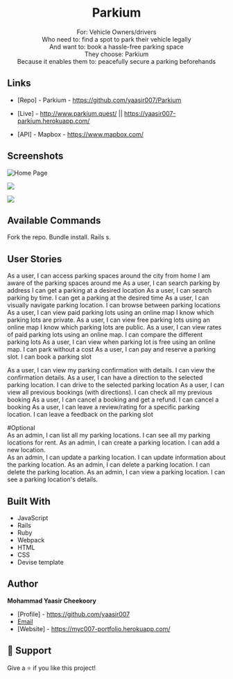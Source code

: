<h1 align="center">Parkium</h1>

<p align="center">
For:  Vehicle Owners/drivers <br>
Who need to: find a spot to park their vehicle legally <br>
And want to: book a hassle-free parking space  <br>
They choose: Parkium <br>
Because it enables them to: peacefully secure a parking beforehands 
</p>

## Links

- [Repo] - Parkium - https://github.com/yaasir007/Parkium

- [Live] - http://www.parkium.quest/ || https://yaasir007-parkium.herokuapp.com/

- [API] - Mapbox - https://www.mapbox.com/

## Screenshots

![Home Page](/screenshots/1.png "Home Page")

![](/screenshots/2.png)

![](/screenshots/3.png)

## Available Commands
Fork the repo.
Bundle install.
Rails s.

## User Stories
As a user, I can access parking spaces around the city from home	I am aware of the parking spaces around me
As a user, I can search parking by address	I can get a parking at a desired location
As a user, I can search parking by time.	I can get a parking at the desired time
As a user, I can visually navigate parking location.	I can browse between parking locations
As a user, I can view paid parking lots using an online map	I know which parking lots are private.
As a user, I can view free parking lots using an online map	I know which parking lots are public.
As a user, I can view rates of paid parking lots using an online map.	I can compare the different parking lots
As a user, I can view when parking lot is free using an online map.	I can park without a cost
As a user, I can pay and reserve a parking slot.	I can book a parking slot

As a user, I can view my parking confirmation with details.	I can view the confirmation details.
As a user, I can have a direction to the selected parking location.	I can drive to the selected parking location
As a user, I can view all previous bookings (with directions).	I can check all my previous booking
As a user, I can cancel a booking and get a refund.	I can cancel a booking
As a user, I can leave a review/rating for a specific parking location.	I can leave a feedback on the parking slot
	
#Optional	
As an admin, I can list all my parking locations.	I can see all my parking locations for rent.
As an admin, I can create a parking location.	I can add a new location.	
As an admin, I can update a parking location.	I can update information about the parking location.
As an admin, I can delete a parking location.	I can delete the parking location.
As an admin, I can view a parking location.	I can see a parking location's details.

## Built With
- JavaScript
- Rails
- Ruby
- Webpack
- HTML
- CSS
- Devise template

## Author
**Mohammad Yaasir Cheekoory**

- [Profile] - https://github.com/yaasir007
- [Email](mailto:yaasir1997@gmail.com?subject=Hi "Hi!")
- [Website] - https://myc007-portfolio.herokuapp.com/

## 🤝 Support
Give a ⭐️ if you like this project!
